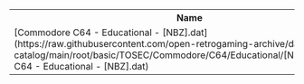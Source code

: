 <table>
<tr><th>Name</th><th>Size</th></tr>
<tr><td>[Commodore C64 - Educational - [NBZ].dat](https://raw.githubusercontent.com/open-retrogaming-archive/dat-catalog/main/root/basic/TOSEC/Commodore/C64/Educational/[NBZ]/Commodore C64 - Educational - [NBZ].dat)</td><td>82455</td></tr>
</table>

